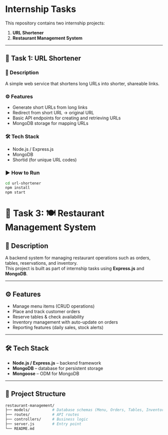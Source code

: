# Internship Tasks

This repository contains two internship projects:  
1. **URL Shortener**  
3. **Restaurant Management System**  

---

## 📌 Task 1: URL Shortener

### 🔹 Description
A simple web service that shortens long URLs into shorter, shareable links.  

### ⚙️ Features
- Generate short URLs from long links  
- Redirect from short URL → original URL  
- Basic API endpoints for creating and retrieving URLs  
- MongoDB storage for mapping URLs  

### 🛠️ Tech Stack
- Node.js / Express.js  
- MongoDB  
- Shortid (for unique URL codes)  

### ▶️ How to Run
```bash
cd url-shortener
npm install
npm start
```
# 📌 Task 3: 🍽️ Restaurant Management System

## 🔹 Description
A backend system for managing restaurant operations such as orders, tables, reservations, and inventory.  
This project is built as part of internship tasks using **Express.js** and **MongoDB**.

---

## ⚙️ Features
-  Manage menu items (CRUD operations)  
-  Place and track customer orders  
-  Reserve tables & check availability  
-  Inventory management with auto-update on orders  
-  Reporting features (daily sales, stock alerts) 

---

## 🛠️ Tech Stack
- **Node.js / Express.js** – backend framework  
- **MongoDB** – database for persistent storage  
- **Mongoose** – ODM for MongoDB  

---

## 📂 Project Structure
```bash
restaurant-management/
├── models/          # Database schemas (Menu, Orders, Tables, Inventory)
├── routes/          # API routes
├── controllers/     # Business logic
├── server.js        # Entry point
└── README.md
```
